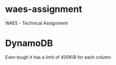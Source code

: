 # waes-assignment
WAES - Technical Assignment

# DynamoDB
Even tough it has a limit of 400KiB for each column 